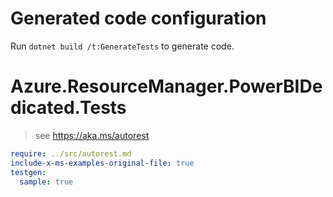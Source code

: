 # Generated code configuration

Run `dotnet build /t:GenerateTests` to generate code.

# Azure.ResourceManager.PowerBIDedicated.Tests

> see https://aka.ms/autorest
``` yaml
require: ../src/autorest.md
include-x-ms-examples-original-file: true
testgen:
  sample: true
```